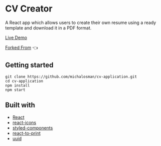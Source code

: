 # CV Creator

A React app which allows users to create their own resume using a ready template and download it in a PDF format.

[Live Demo](https://sj-on.github.io/cv-application/)

[Forked From](https://michalosman.github.io/cv-application/) :point_left:

## Getting started

```
git clone https://github.com/michalosman/cv-application.git
cd cv-application
npm install
npm start
```

## Built with

- [React](https://reactjs.org/)
- [react-icons](https://www.npmjs.com/package/react-icons)
- [styled-components](https://styled-components.com/)
- [react-to-print](https://www.npmjs.com/package/react-to-print)
- [uuid](https://www.npmjs.com/package/uuid)

